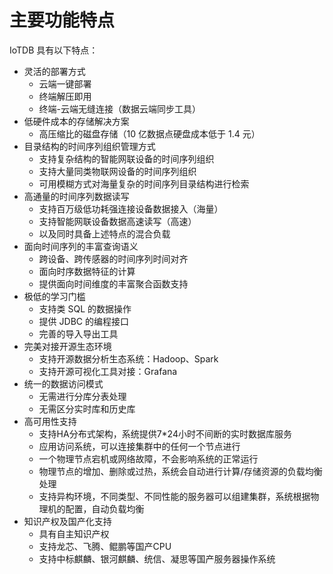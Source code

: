 <!--

    Licensed to the Apache Software Foundation (ASF) under one
    or more contributor license agreements.  See the NOTICE file
    distributed with this work for additional information
    regarding copyright ownership.  The ASF licenses this file
    to you under the Apache License, Version 2.0 (the
    "License"); you may not use this file except in compliance
    with the License.  You may obtain a copy of the License at
    
        http://www.apache.org/licenses/LICENSE-2.0
    
    Unless required by applicable law or agreed to in writing,
    software distributed under the License is distributed on an
    "AS IS" BASIS, WITHOUT WARRANTIES OR CONDITIONS OF ANY
    KIND, either express or implied.  See the License for the
    specific language governing permissions and limitations
    under the License.

-->

# 主要功能特点

IoTDB 具有以下特点：

* 灵活的部署方式
  * 云端一键部署
  * 终端解压即用
  * 终端-云端无缝连接（数据云端同步工具）
* 低硬件成本的存储解决方案
  *	高压缩比的磁盘存储（10 亿数据点硬盘成本低于 1.4 元）
* 目录结构的时间序列组织管理方式
  *	支持复杂结构的智能网联设备的时间序列组织
  *	支持大量同类物联网设备的时间序列组织
  *	可用模糊方式对海量复杂的时间序列目录结构进行检索
* 高通量的时间序列数据读写
  *	支持百万级低功耗强连接设备数据接入（海量）
  *	支持智能网联设备数据高速读写（高速）
  *	以及同时具备上述特点的混合负载
* 面向时间序列的丰富查询语义
  *	跨设备、跨传感器的时间序列时间对齐
  *	面向时序数据特征的计算
  *	提供面向时间维度的丰富聚合函数支持
* 极低的学习门槛
  *	支持类 SQL 的数据操作
  *	提供 JDBC 的编程接口
  *	完善的导入导出工具
* 完美对接开源生态环境
  *	支持开源数据分析生态系统：Hadoop、Spark
  *	支持开源可视化工具对接：Grafana
* 统一的数据访问模式
  * 无需进行分库分表处理
  * 无需区分实时库和历史库
* 高可用性支持
  * 支持HA分布式架构，系统提供7*24小时不间断的实时数据库服务
  * 应用访问系统，可以连接集群中的任何一个节点进行
  * 一个物理节点宕机或网络故障，不会影响系统的正常运行
  * 物理节点的增加、删除或过热，系统会自动进行计算/存储资源的负载均衡处理
  * 支持异构环境，不同类型、不同性能的服务器可以组建集群，系统根据物理机的配置，自动负载均衡
* 知识产权及国产化支持
  * 具有自主知识产权
  * 支持龙芯、飞腾、鲲鹏等国产CPU
  * 支持中标麒麟、银河麒麟、统信、凝思等国产服务器操作系统
